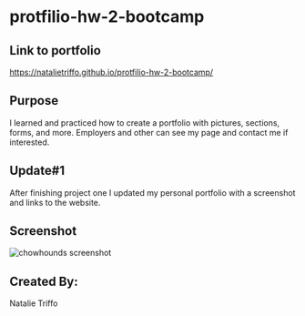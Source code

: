 # protfilio-hw-2-bootcamp


## Link to portfolio
 https://natalietriffo.github.io/protfilio-hw-2-bootcamp/


## Purpose
I learned and practiced how to create a portfolio with pictures, sections, forms, and more. Employers and other can see my page and contact me if interested.

## Update#1
After finishing project one I updated my personal portfolio with a screenshot and links to the website. 
## Screenshot

![chowhounds screenshot](https://user-images.githubusercontent.com/97486569/160740390-78065d5f-cd14-4659-9e1c-dd349d43e134.png)


## Created By:
Natalie Triffo

